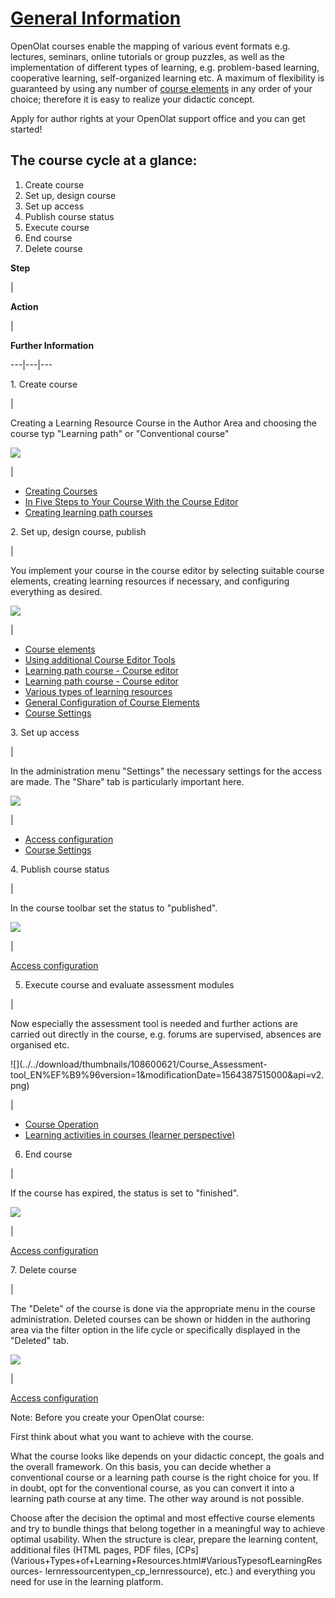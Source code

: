 #  [General Information](General+Information.html)

OpenOlat courses enable the mapping of various event formats e.g. lectures,
seminars, online tutorials or group puzzles, as well as the implementation of
different types of learning, e.g. problem-based learning, cooperative
learning, self-organized learning etc. A maximum of flexibility is guaranteed
by using any number of [course elements](Types+of+Course+Element.html) in any
order of your choice; therefore it is easy to realize your didactic concept.

Apply for author rights at your OpenOlat support office and you can get
started!

## The course cycle at a glance:

  1. Create course
  2. Set up, design course
  3. Set up access
  4. Publish course status
  5. Execute course
  6. End course
  7. Delete course

  

 **Step**

|

 **Action**

|

 **Further Information**  
  
---|---|---  
  
1\. Create course

|

Creating a Learning Resource Course in the Author Area and choosing the course
typ "Learning path" or "Conventional course"

![](../../download/attachments/108600621/1.png)  

|

  * [Creating Courses](Creating+Courses.html)
  * [In Five Steps to Your Course With the Course Editor](https://confluence.openolat.org/display/OO101EN/In+Five+Steps+to+Your+Course+With+the+Course+Editor)
  * [Creating learning path courses](Creating+learning+path+courses.html)

  
  
2\. Set up, design course, publish

|

You implement your course in the course editor by selecting suitable course
elements, creating learning resources if necessary, and configuring everything
as desired.

![](../../download/thumbnails/108600621/Courseeditor_EN%EF%B9%96version=1&modificationDate=1564387516000&api=v2.png)

|

  * [Course elements](Types+of+Course+Element.html)
  * [Using additional Course Editor Tools](Using+additional+Course+Editor+Tools.html)
  * [Learning path course - Course editor](Learning+path+course+-+Course+editor.html)
  * [Learning path course - Course editor](Learning+path+course+-+Course+editor.html)
  * [Various types of learning resources](Various+Types+of+Learning+Resources.html)
  * [General Configuration of Course Elements](General+Configuration+of+Course+Elements.html)
  * [Course Settings](Course+Settings.html)

  
  
3\. Set up access

|

In the administration menu "Settings" the necessary settings for the access
are made. The "Share" tab is particularly important here.

![](../../download/thumbnails/108600621/Course_Settings_EN%EF%B9%96version=1&modificationDate=1564387516000&api=v2.png)

|

  * [Access configuration](Access+configuration.html)
  * [Course Settings](Course+Settings.html)

  
  
4\. Publish course status

|

In the course toolbar set the status to "published".

![](../../download/thumbnails/108600621/Course_state_EN%EF%B9%96version=1&modificationDate=1564387516000&api=v2.png)

|

[Access configuration](Access+configuration.html)  
  
5. Execute course and evaluate assessment modules

|

Now especially the assessment tool is needed and further actions are carried
out directly in the course, e.g. forums are supervised, absences are organised
etc.

![](../../download/thumbnails/108600621/Course_Assessment-
tool_EN%EF%B9%96version=1&modificationDate=1564387515000&api=v2.png)

|

  * [Course Operation](Course+Operation.html)
  * [Learning activities in courses (learner perspective)](Learning+Activities+in+Courses.html)

  
  
6. End course

|

If the course has expired, the status is set to "finished".

![](../../download/thumbnails/108600621/Course_Finish_EN%EF%B9%96version=1&modificationDate=1564387515000&api=v2.png)

|

[Access configuration](Access+configuration.html)  
  
7\. Delete course

|

The "Delete" of the course is done via the appropriate menu in the course
administration. Deleted courses can be shown or hidden in the authoring area
via the filter option in the life cycle or specifically displayed in the
"Deleted" tab.

![](../../download/thumbnails/108600621/7%EF%B9%96version=1&modificationDate=1631797748000&api=v2.png)

|

[Access configuration](Access+configuration.html)  
  
Note: Before you create your OpenOlat course:

First think about what you want to achieve with the course.

What the course looks like depends on your didactic concept, the goals and the
overall framework. On this basis, you can decide whether a conventional course
or a learning path course is the right choice for you. If in doubt, opt for
the conventional course, as you can convert it into a learning path course at
any time. The other way around is not possible.

Choose after the decision the optimal and most effective course elements and
try to bundle things that belong together in a meaningful way to achieve
optimal usability. When the structure is clear, prepare the learning content,
additional files (HTML pages, PDF files,
[CPs](Various+Types+of+Learning+Resources.html#VariousTypesofLearningResources-
lernressourcentypen_cp_lernressource), etc.) and everything you need for use
in the learning platform.

  

  

